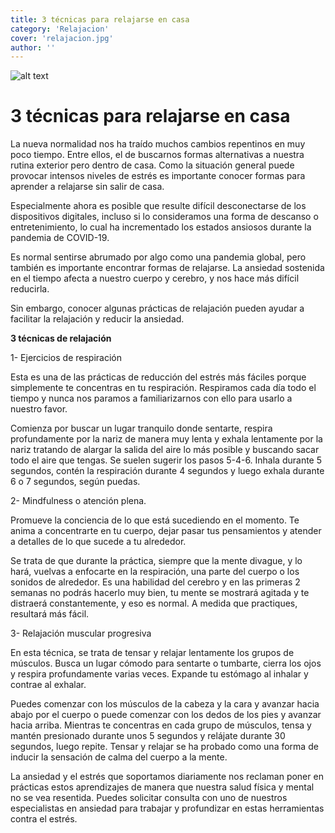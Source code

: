 ```yaml
---
title: 3 técnicas para relajarse en casa
category: 'Relajacion'
cover: 'relajacion.jpg'
author: ''
---
```


![alt text](relajacion.jpg '3 técnicas para relajarse en casa')

# 3 técnicas para relajarse en casa

La nueva normalidad nos ha traído muchos cambios repentinos en muy poco tiempo. Entre ellos, el de buscarnos formas alternativas a nuestra rutina exterior pero dentro de casa. Como la situación general puede provocar intensos niveles de estrés es importante conocer formas para aprender a relajarse sin salir de casa.

Especialmente ahora es posible que resulte difícil desconectarse de los dispositivos digitales, incluso si lo consideramos una forma de descanso o entretenimiento, lo cual ha incrementado los estados ansiosos durante la pandemia de COVID-19.

Es normal sentirse abrumado por algo como una pandemia global, pero también es importante encontrar formas de relajarse. La ansiedad sostenida en el tiempo afecta a nuestro cuerpo y cerebro, y nos hace más difícil reducirla.

Sin embargo, conocer algunas prácticas de relajación pueden ayudar a facilitar la relajación y reducir la ansiedad.

**3 técnicas de relajación**

1- Ejercicios de respiración

Esta es una de las prácticas de reducción del estrés más fáciles porque simplemente te concentras en tu respiración. Respiramos cada día todo el tiempo y nunca nos paramos a familiarizarnos con ello para usarlo a nuestro favor.

Comienza por buscar un lugar tranquilo donde sentarte, respira profundamente por la nariz de manera muy lenta y exhala lentamente por la nariz tratando de alargar la salida del aire lo más posible y buscando sacar todo el aire que tengas. Se suelen sugerir los pasos 5-4-6. Inhala durante 5 segundos, contén la respiración durante 4 segundos y luego exhala durante 6 o 7 segundos, según puedas.

2- Mindfulness o atención plena.

Promueve la conciencia de lo que está sucediendo en el momento. Te anima a concentrarte en tu cuerpo, dejar pasar tus pensamientos y atender a detalles de lo que sucede a tu alrededor.

Se trata de que durante la práctica, siempre que la mente divague, y lo hará, vuelvas a enfocarte en la respiración, una parte del cuerpo o los sonidos de alrededor. Es una habilidad del cerebro y en las primeras 2 semanas no podrás hacerlo muy bien, tu mente se mostrará agitada y te distraerá constantemente, y eso es normal. A medida que practiques, resultará más fácil.

3- Relajación muscular progresiva

En esta técnica, se trata de tensar y relajar lentamente los grupos de músculos. Busca un lugar cómodo para sentarte o tumbarte, cierra los ojos y respira profundamente varias veces. Expande tu estómago al inhalar y contrae al exhalar.

Puedes comenzar con los músculos de la cabeza y la cara y avanzar hacia abajo por el cuerpo o puede comenzar con los dedos de los pies y avanzar hacia arriba. Mientras te concentras en cada grupo de músculos, tensa y mantén presionado durante unos 5 segundos y relájate durante 30 segundos, luego repite. Tensar y relajar se ha probado como una forma de inducir la sensación de calma del cuerpo a la mente.

La ansiedad y el estrés que soportamos diariamente nos reclaman poner en prácticas estos aprendizajes de manera que nuestra salud física y mental no se vea resentida. Puedes solicitar consulta con uno de nuestros especialistas en ansiedad para trabajar y profundizar en estas herramientas contra el estrés.
